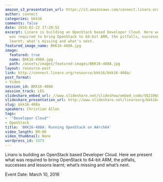```yaml
---
amazon_s3_presentation_url: https://s3.amazonaws.com/connect.linaro.org/bkk16/Presentations/Thursday/BKK16-408A.pdf
author: connect
categories: bkk16
comments: false
date: 2016-02-22 17:20:52
excerpt: Linaro is building an OpenStack based Developer Cloud. Here we present what
  was required to bring OpenStack to 64-bit ARM, the pitfalls, successes and lessons
  learnt; what's missing and what's next.
featured_image_name: BKK16-408A.jpg
image:
  featured: true
  name: BKK16-408A.jpg
  path: /assets/images/featured-images/BKK16-408A.jpg
layout: resource-post
link: http://connect.linaro.org/resource/bkk16/bkk16-408a/
post_format:
- Video
session_id: BKK16-408A
session_track: LEG
slideshare_embed_url: //www.slideshare.net/slideshow/embed_code/58210680
slideshare_presentation_url: http://www.slideshare.net/linaroorg/bkk16408a-running-openstack-on-aarch64
slug: bkk16-408a
speakers: Christian Allen
tags:
- '"Developer Cloud"'
- OpenStack
title: 'BKK16-408A: Running OpenStack on AArch64'
video_length: 00:00
video_thumbnail: None
wordpress_id: 3373
---
```


Linaro is building an OpenStack based Developer Cloud. Here we present what was required to bring OpenStack to 64-bit ARM, the pitfalls, successes and lessons learnt; what’s missing and what’s next.

Event Date: March 10, 2016